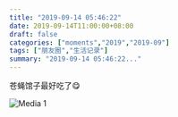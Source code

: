 ```yaml
---
title: "2019-09-14 05:46:22"
date: 2019-09-14T11:00:00+08:00
draft: false
categories: ["moments","2019","2019-09"]
tags: ["朋友圈","生活记录"]
summary: "2019-09-14 05:46:22..."
---
```


苍蝇馆子最好吃了😋

![Media 1](/Moments/photos/2019-09-14/201909140546220.jpg)

